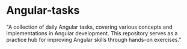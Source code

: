 # Angular-tasks
"A collection of daily Angular tasks, covering various concepts and implementations in Angular development. This repository serves as a practice hub for improving Angular skills through hands-on exercises."
